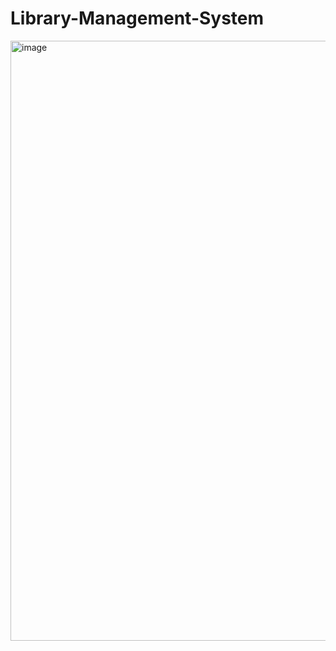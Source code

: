 # Library-Management-System

<img width="960" alt="image" src="https://github.com/sunilchaudhary1998/Library-Management-System/assets/107506936/cca5b591-343a-415c-af7b-e61a1b8698b1">


<br><br><br>




